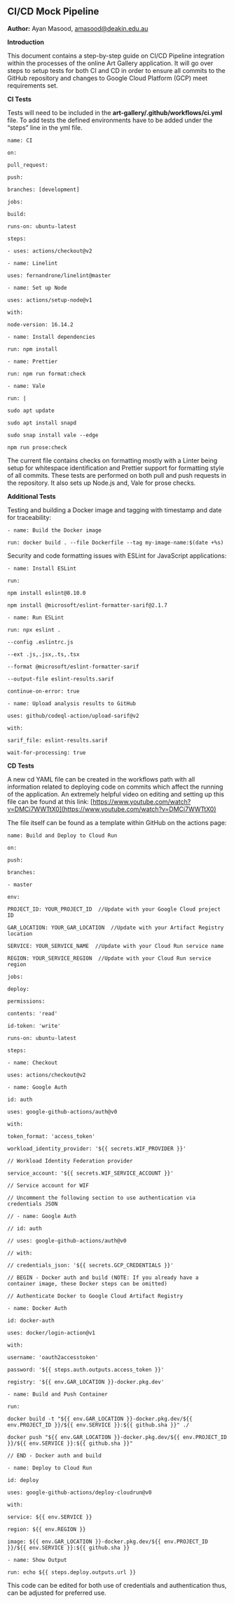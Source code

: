 ﻿## CI/CD Mock Pipeline

**Author:** Ayan Masood, [amasood@deakin.edu.au](mailto:amasood@deakin.edu.au)

**Introduction**

This document contains a step-by-step guide on CI/CD Pipeline integration within the processes of
the online Art Gallery application. It will go over steps to setup tests for both CI and CD in order
to ensure all commits to the GitHub repository and changes to Google Cloud Platform (GCP) meet
requirements set.

**CI Tests**

Tests will need to be included in the **art-gallery/.github/workflows/ci.yml** file. To add tests
the defined environments have to be added under the “steps” line in the yml file.

`name: CI`

`on:`

`pull_request:`

`push:`

`branches: [development]`

`jobs:`

`build:`

`runs-on: ubuntu-latest`

`steps:`

`- uses: actions/checkout@v2`

`- name: Linelint`

`uses: fernandrone/linelint@master`

`- name: Set up Node`

`uses: actions/setup-node@v1`

`with:`

`node-version: 16.14.2`

`- name: Install dependencies`

`run: npm install`

`- name: Prettier`

`run: npm run format:check`

`- name: Vale`

`run: |`

`sudo apt update`

`sudo apt install snapd`

`sudo snap install vale --edge`

`npm run prose:check `

The current file contains checks on formatting mostly with a Linter being setup for whitespace
identification and Prettier support for formatting style of all commits. These tests are performed
on both pull and push requests in the repository. It also sets up Node.js and, Vale for prose
checks.

**Additional Tests**

Testing and building a Docker image and tagging with timestamp and date for traceability:

`- name: Build the Docker image`

`run: docker build . --file Dockerfile --tag my-image-name:$(date +%s)`

Security and code formatting issues with ESLint for JavaScript applications:

`- name: Install ESLint`

`run: `

`npm install eslint@8.10.0`

`npm install @microsoft/eslint-formatter-sarif@2.1.7`

`- name: Run ESLint`

`run: npx eslint .`

`--config .eslintrc.js`

`--ext .js,.jsx,.ts,.tsx`

`--format @microsoft/eslint-formatter-sarif`

`--output-file eslint-results.sarif`

`continue-on-error: true`

`- name: Upload analysis results to GitHub`

`uses: github/codeql-action/upload-sarif@v2`

`with:`

`sarif_file: eslint-results.sarif`

`wait-for-processing: true`

**CD Tests**

A new cd YAML file can be created in the workflows path with all information related to deploying
code on commits which affect the running of the application. An extremely helpful video on editing
and setting up this file can be found at this link:
[https://www.youtube.com/watch?v=DMCi7WWTtX0](https://www.youtube.com/watch?v=DMCi7WWTtX0)

The file itself can be found as a template within GitHub on the actions page:

`name: Build and Deploy to Cloud Run`

`on:`

`push:`

`branches:`

`- master`

`env:`

`PROJECT_ID: YOUR_PROJECT_ID  //Update with your Google Cloud project ID`

`GAR_LOCATION: YOUR_GAR_LOCATION  //Update with your Artifact Registry location`

`SERVICE: YOUR_SERVICE_NAME  //Update with your Cloud Run service name`

`REGION: YOUR_SERVICE_REGION  //Update with your Cloud Run service region`

`jobs:`

`deploy:`

`permissions:`

`contents: 'read'`

`id-token: 'write'`

`runs-on: ubuntu-latest`

`steps:`

`- name: Checkout`

`uses: actions/checkout@v2`

`- name: Google Auth`

`id: auth`

`uses: google-github-actions/auth@v0`

`with:`

`token_format: 'access_token'`

`workload_identity_provider: '${{ secrets.WIF_PROVIDER }}'`

`// Workload Identity Federation provider`

`service_account: '${{ secrets.WIF_SERVICE_ACCOUNT }}'`

`// Service account for WIF`

`// Uncomment the following section to use authentication via credentials JSON`

`// - name: Google Auth`

`// id: auth`

`// uses: google-github-actions/auth@v0`

`// with:`

`// credentials_json: '${{ secrets.GCP_CREDENTIALS }}'`

`// BEGIN - Docker auth and build (NOTE: If you already have a container image, these Docker steps can be omitted)`

`// Authenticate Docker to Google Cloud Artifact Registry`

`- name: Docker Auth`

`id: docker-auth`

`uses: docker/login-action@v1`

`with:`

`username: 'oauth2accesstoken'`

`password: '${{ steps.auth.outputs.access_token }}'`

`registry: '${{ env.GAR_LOCATION }}-docker.pkg.dev'`

`- name: Build and Push Container`

`run: `

`docker build -t "${{ env.GAR_LOCATION }}-docker.pkg.dev/${{ env.PROJECT_ID }}/${{ env.SERVICE }}:${{ github.sha }}" ./`

`docker push "${{ env.GAR_LOCATION }}-docker.pkg.dev/${{ env.PROJECT_ID }}/${{ env.SERVICE }}:${{ github.sha }}"`

`// END - Docker auth and build`

`- name: Deploy to Cloud Run`

`id: deploy`

`uses: google-github-actions/deploy-cloudrun@v0`

`with:`

`service: ${{ env.SERVICE }}`

`region: ${{ env.REGION }}`

`image: ${{ env.GAR_LOCATION }}-docker.pkg.dev/${{ env.PROJECT_ID }}/${{ env.SERVICE }}:${{ github.sha }}`

`- name: Show Output`

`run: echo ${{ steps.deploy.outputs.url }}`

This code can be edited for both use of credentials and authentication thus, can be adjusted for
preferred use.
